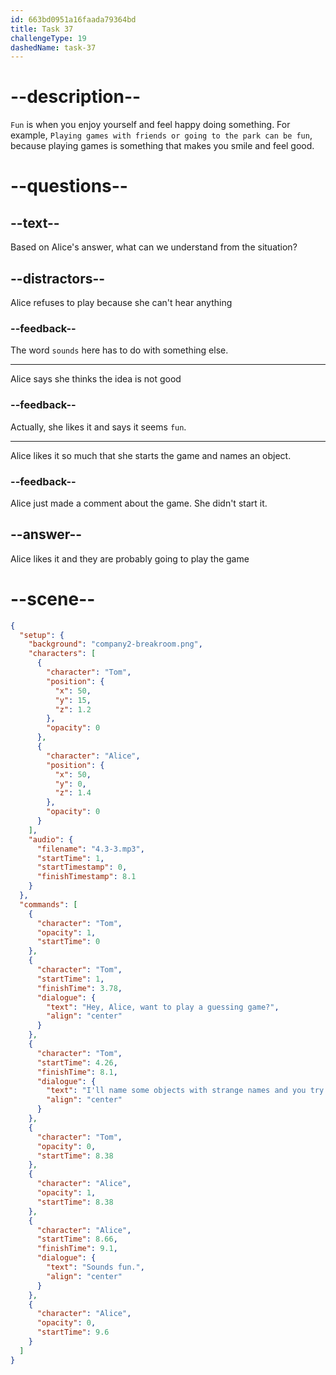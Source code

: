 ```yaml
---
id: 663bd0951a16faada79364bd
title: Task 37
challengeType: 19
dashedName: task-37
---
```


<!-- (Audio) Tom: Hey, Alice, want to play a guessing game? I'll name some objects with strange names and you try to guess what they are. Alice: Sounds fun. -->

# --description--

`Fun` is when you enjoy yourself and feel happy doing something. For example, `Playing games with friends or going to the park can be fun`, because playing games is something that makes you smile and feel good.

# --questions--

## --text--

Based on Alice's answer, what can we understand from the situation?

## --distractors--

Alice refuses to play because she can't hear anything

### --feedback--

The word `sounds` here has to do with something else.

---

Alice says she thinks the idea is not good

### --feedback--

Actually, she likes it and says it seems `fun`.

---

Alice likes it so much that she starts the game and names an object.

### --feedback--

Alice just made a comment about the game. She didn't start it.

## --answer--

Alice likes it and they are probably going to play the game

# --scene--

```json
{
  "setup": {
    "background": "company2-breakroom.png",
    "characters": [
      {
        "character": "Tom",
        "position": {
          "x": 50,
          "y": 15,
          "z": 1.2
        },
        "opacity": 0
      },
      {
        "character": "Alice",
        "position": {
          "x": 50,
          "y": 0,
          "z": 1.4
        },
        "opacity": 0
      }
    ],
    "audio": {
      "filename": "4.3-3.mp3",
      "startTime": 1,
      "startTimestamp": 0,
      "finishTimestamp": 8.1
    }
  },
  "commands": [
    {
      "character": "Tom",
      "opacity": 1,
      "startTime": 0
    },
    {
      "character": "Tom",
      "startTime": 1,
      "finishTime": 3.78,
      "dialogue": {
        "text": "Hey, Alice, want to play a guessing game?",
        "align": "center"
      }
    },
    {
      "character": "Tom",
      "startTime": 4.26,
      "finishTime": 8.1,
      "dialogue": {
        "text": "I'll name some objects with strange names and you try to guess what they are.",
        "align": "center"
      }
    },
    {
      "character": "Tom",
      "opacity": 0,
      "startTime": 8.38
    },
    {
      "character": "Alice",
      "opacity": 1,
      "startTime": 8.38
    },
    {
      "character": "Alice",
      "startTime": 8.66,
      "finishTime": 9.1,
      "dialogue": {
        "text": "Sounds fun.",
        "align": "center"
      }
    },
    {
      "character": "Alice",
      "opacity": 0,
      "startTime": 9.6
    }
  ]
}
```

